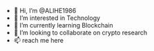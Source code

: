 - 👋 Hi, I’m @ALIHE1986
- 👀 I’m interested in Technology
- 🌱 I’m currently learning Blockchain 
- 💞️ I’m looking to collaborate on crypto research
- 📫 reach me here

<!---
ALIHE1986/ALIHE1986 is a ✨ special ✨ repository because its `README.md` (this file) appears on your GitHub profile.
You can click the Preview link to take a look at your changes.
--->
